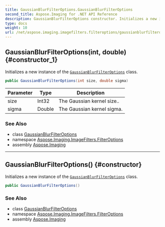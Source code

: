 ```yaml
---
title: GaussianBlurFilterOptions.GaussianBlurFilterOptions
second_title: Aspose.Imaging for .NET API Reference
description: GaussianBlurFilterOptions constructor. Initializes a new instance of the GaussianBlurFilterOptions class
type: docs
weight: 10
url: /net/aspose.imaging.imagefilters.filteroptions/gaussianblurfilteroptions/gaussianblurfilteroptions/
---
```

## GaussianBlurFilterOptions(int, double) {#constructor_1}

Initializes a new instance of the [`GaussianBlurFilterOptions`](../) class.

```csharp
public GaussianBlurFilterOptions(int size, double sigma)
```

| Parameter | Type | Description |
| --- | --- | --- |
| size | Int32 | The Gaussian kernel size.. |
| sigma | Double | The Gaussian kernel sigma. |

### See Also

* class [GaussianBlurFilterOptions](../)
* namespace [Aspose.Imaging.ImageFilters.FilterOptions](../../gaussianblurfilteroptions/)
* assembly [Aspose.Imaging](../../../)

---

## GaussianBlurFilterOptions() {#constructor}

Initializes a new instance of the [`GaussianBlurFilterOptions`](../) class.

```csharp
public GaussianBlurFilterOptions()
```

### See Also

* class [GaussianBlurFilterOptions](../)
* namespace [Aspose.Imaging.ImageFilters.FilterOptions](../../gaussianblurfilteroptions/)
* assembly [Aspose.Imaging](../../../)


